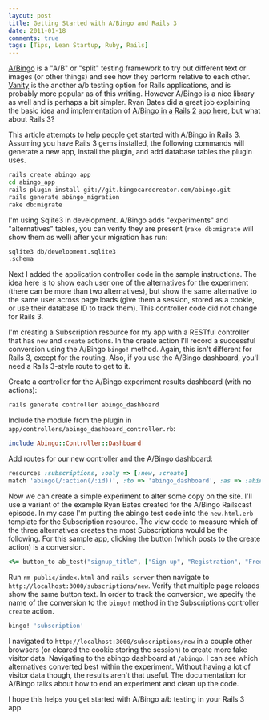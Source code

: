 ```yaml
---
layout: post
title: Getting Started with A/Bingo and Rails 3
date: 2011-01-18
comments: true
tags: [Tips, Lean Startup, Ruby, Rails]
---
```


[A/Bingo](http://www.bingocardcreator.com/abingo) is a "A/B" or "split" testing framework to try out different text or images (or other things) and see how they perform relative to each other. [Vanity](https://github.com/assaf/vanity) is the another a/b testing option for Rails applications, and is probably more popular as of this writing. However A/Bingo is a nice library as well and is perhaps a bit simpler. Ryan Bates did a great job explaining the basic idea and implementation of [A/Bingo in a Rails 2 app here](http://railscasts.com/episodes/214-a-b-testing-with-a-bingo), but what about Rails 3?

This article attempts to help people get started with A/Bingo in Rails 3. Assuming you have Rails 3 gems installed, the following commands will generate a new app, install the plugin, and add database tables the plugin uses.

``` bash
rails create abingo_app
cd abingo_app
rails plugin install git://git.bingocardcreator.com/abingo.git
rails generate abingo_migration
rake db:migrate
```

I'm using Sqlite3 in development. A/Bingo adds "experiments" and "alternatives" tables, you can verify they are present (`rake db:migrate` will show them as well) after your migration has run:

``` bash
sqlite3 db/development.sqlite3
.schema
```

Next I added the application controller code in the sample instructions. The idea here is to show each user one of the alternatives for the experiment (there can be more than two alternatives), but show the same alternative to the same user across page loads (give them a session, stored as a cookie, or use their database ID to track them). This controller code did not change for Rails 3.

I'm creating a Subscription resource for my app with a RESTful controller that has `new` and `create` actions. In the create action I'll record a successful conversion using the A/Bingo `bingo!` method. Again, this isn't different for Rails 3, except for the routing. Also, if you use the A/Bingo dashboard, you'll need a Rails 3-style route to get to it.

Create a controller for the A/Bingo experiment results dashboard (with no actions):

``` sh
rails generate controller abingo_dashboard
```

Include the module from the plugin in `app/controllers/abingo_dashboard_controller.rb`:

``` ruby
include Abingo::Controller::Dashboard
```

Add routes for our new controller and the A/Bingo dashboard:

```ruby
resources :subscriptions, :only => [:new, :create]
match 'abingo(/:action(/:id))', :to => 'abingo_dashboard', :as => :abingo
```

Now we can create a simple experiment to alter some copy on the site. I'll use a variant of the example Ryan Bates created for the A/Bingo Railscast episode. In my case I'm putting the abingo test code into the `new.html.erb` template for the Subscription resource. The view code to measure which of the three alternatives creates the most Subscriptions would be the following. For this sample app, clicking the button (which posts to the create action) is a conversion.

``` ruby
<%= button_to ab_test("signup_title", ["Sign up", "Registration", "Free Sign up"], :conversion => 'subscription') %>
```

Run `rm public/index.html` and `rails server` then navigate to `http://localhost:3000/subscriptions/new`. Verify that multiple page reloads show the same button text. In order to track the conversion, we specify the name of the conversion to the `bingo!` method in the Subscriptions controller `create` action.

``` ruby
bingo! 'subscription'
```

I navigated to `http://localhost:3000/subscriptions/new` in a couple other browsers (or cleared the cookie storing the session) to create more fake visitor data. Navigating to the abingo dashboard at `/abingo`. I can see which alternatives converted best within the experiment. Without having a lot of visitor data though, the results aren't that useful. The documentation for A/Bingo talks about how to end an experiment and clean up the code.


I hope this helps you get started with A/Bingo a/b testing in your Rails 3 app.
